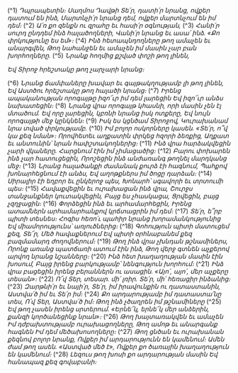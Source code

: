 
(^1) _Դպրապետին։ Սաղմոս Դավթի
Տե՛ր, դատի՛ր նրանց, ովքեր դատում են ինձ,
Մարտնչի՛ր նրանց դեմ, ովքեր մարտնչում են իմ դեմ։_
(^2) _Ա՛ռ քո զենքն ու զրահը եւ հասի՛ր օգնության,_
(^3) _Հանի՛ր սուրդ ընդդեմ ինձ հալածողների,
Վանի՛ր նրանց եւ ասա՛ ինձ.
«Քո փրկությունը ես եմ»։_
(^4) _Ինձ հետապնդողները թող ամաչեն եւ անարգվեն,
Թող նահանջեն եւ ամաչեն իմ մասին չար բան խորհողները._
(^5) _Նրանք հողմից քշված փոշի թող լինեն,_


_Եվ Տիրոջ հրեշտակը թող չարչարի նրանց։_

(^6) _Նրանց ճամփաները խավար եւ գայթակղությամբ լի թող լինեն,
Եվ Աստծու հրեշտակը թող հալածի նրանց։_
(^7) _Իրենց ապականության որոգայթը իզո՜ւր իմ դեմ լարեցին
Եվ իզո՜ւր անձս նախատեցին։_
(^8) _Նրանց վրա որոգայթ կհասնի, որի մասին չեն էլ մտածում.
Եվ որը լարեցին, կբռնի նրանց իսկ ոտքերը,
Եվ նույն որոգայթի մեջ կընկնեն։_
(^9) _Իսկ ես կցնծամ Տիրոջով,
Կուրախանամ նրա տված փրկությամբ._
(^10) _Իմ բոլոր ոսկորները կասեն. «Տե՛ր, ո՞վ կա քեզ նման»։
Որովհետեւ աղքատին փրկեց հզորի ձեռքից,
Աղքատ եւ անտունին՝ նրան հափշտակողներից։_
(^11) _Ինձ վրա հարձակվեցին չարի վկաները.
Հարցնում էին իմ չիմացածից։_
(^12) _Բարու փոխարեն ինձ չար հատուցեցին,
Որոշեցին ինձ անժառանգ թողնել մարդկանց մեջ։_
(^13) _Նրանց հալածանքի ժամանակ քուրձ էի հագնում,
Պահքով խոնարհեցնում էի անձս,
Եվ աղոթքներս իմ ծոցը դարձան։_
(^14) _Սիրալիր էի եղբոր եւ ընկերոջ պես,
Խոնարհ՝ սգավորի եւ տրտումի պես։_
(^15) _Հավաքվեցին եւ ուրախացան ինձ վրա,
Շուրջս տանջանքներ կուտակվեցին,
Բայց ես չհասկացա,
Ցրվեցին, բայց չզղջացին։_
(^16) _Փորձեցին ինձ եւ արհամարհեցին,
Իրենց ատամներն արհամարհանքով կրճտացրին իմ դեմ։_
(^17) _Տե՛ր, ե՞րբ պիտի տեսնես։
Հոգիս հեռո՛ւ պահիր նրանց խորամանկությունից
Եվ միամորությունս՝ առյուծներից։_
(^18) _Գոհություն պիտի մատուցեմ քեզ, Տե՜ր,
Մեծ հավաքներում
Եվ պիտի օրհնաբանեմ քեզ բազմամարդ ժողովներում։_
(^19) _Թող ինձ վրա չխնդան թշնամիներս,
Որոնք առանց պատճառի ատում էին ինձ,
Թող վերջ գտնեն աչքերով արվող նրանց նշանները։_
(^20) _Ինձ հետ խաղաղության մասին էին խոսում,
Բայց իրենց բարկությամբ՝ նենգություն խորհում։_
(^21) _Ինձ վրա բացեցին իրենց բերաններն ու ասացին.
«Այո՛, այո՛, մեր աչքերը տեսան»։_
(^22) _Ո՜վ Տեր, տեսար. մի՛ լռիր.
Տե՛ր, մի՛ հեռացիր ինձանից։_
(^23) _Զարթնի՛ր եւ նայի՛ր, Տե՛ր, իմ իրավունքին ու դատաստանին,
Աստվա՛ծ իմ եւ Տե՛ր իմ։_
(^24) _Քո արդարությամբ իմ դատաստա՛նը տես,
Ո՛վ Տեր, Աստվա՛ծ իմ։
Թող ինձ չծաղրեն իմ թշնամիները_
(^25) _Եվ թող չասեն իրենց սրտերում.
«Երնե՜կ, երնե՜կ մեր անձերին, քանզի կործանեցինք նրան»։_
(^26) _Թող խայտառակվեն եւ ամաչեն
Իմ դժբախտությամբ ուրախացողները,
Թող ամոթ եւ անարգանք հագնեն
Իմ դեմ մեծախոսողները։_
(^27) _Թող ցնծան եւ ուրախանան քեզնով բոլոր նրանք,
Ովքեր իմ արդարությունն են կամենում։
Ամեն ժամ թող ասեն. «Աստված մեծ է»,
Ովքեր քո ծառային խաղաղություն են կամենում։_
(^28) _Լեզուս թող խոսի քո արդարության մասին
Եվ հանապազ քեզ գովաբանի։_
